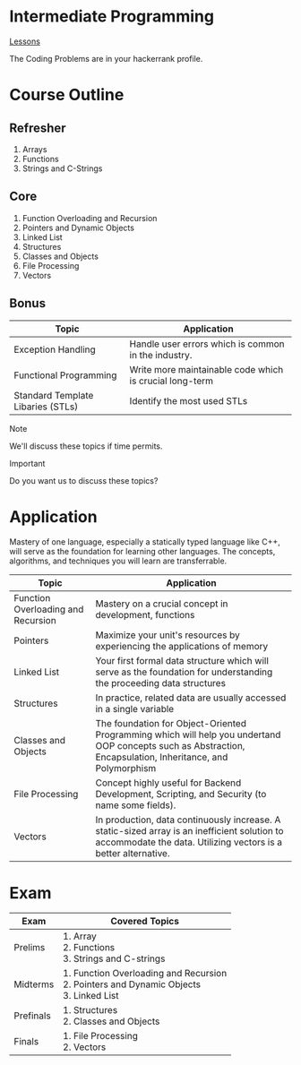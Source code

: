 # Intermediate Programming

[Lessons](https://star-glacier.gitbook.io/c++-intermediate-programming)

The Coding Problems are in your hackerrank profile.

# Course Outline
## Refresher
1. Arrays
2. Functions
3. Strings and C-Strings

## Core
1. Function Overloading and Recursion
2. Pointers and Dynamic Objects
3. Linked List
4. Structures
5. Classes and Objects
6. File Processing
7. Vectors

## Bonus
| Topic | Application |
| -- | -- |
| Exception Handling | Handle user errors which is common in the industry. |
| Functional Programming | Write more maintainable code which is crucial long-term |
| Standard Template Libaries (STLs) | Identify the most used STLs |

> [!NOTE]
> We'll discuss these topics if time permits.

> [!IMPORTANT]
> Do you want us to discuss these topics?

# Application
Mastery of one language, especially a statically typed language like C++, will serve as the foundation for learning other languages. The concepts, algorithms, and techniques you will learn are transferrable.

| Topic | Application |
| -- | -- |
| Function Overloading and Recursion | Mastery on a crucial concept in development, functions |
| Pointers | Maximize your unit's resources by experiencing the applications of memory |
| Linked List | Your first formal data structure which will serve as the foundation for understanding the proceeding data structures |
| Structures | In practice, related data are usually accessed in a single variable |
| Classes and Objects | The foundation for Object-Oriented Programming which will help you undertand OOP concepts such as Abstraction, Encapsulation, Inheritance, and Polymorphism |
| File Processing | Concept highly useful for Backend Development, Scripting, and Security (to name some fields). |
| Vectors | In production, data continuously increase. A static-sized array is an inefficient solution to accommodate the data. Utilizing vectors is a better alternative. |

# Exam

| Exam | Covered Topics |
| -- | -- |
| Prelims | 1. Array<br>2. Functions<br>3. Strings and C-strings |
| Midterms | 1. Function Overloading and Recursion<br>2. Pointers and Dynamic Objects<br>3. Linked List |
| Prefinals | 1. Structures<br>2. Classes and Objects |
| Finals | 1. File Processing<br>2. Vectors |
